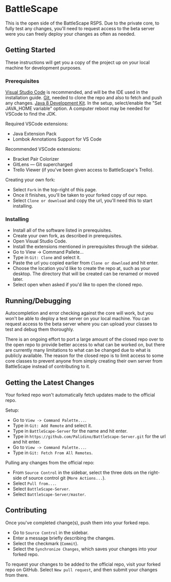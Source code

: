 # BattleScape

This is the open side of the BattleScape RSPS. Due to the private core, to fully test any changes, you'll need to request access to the beta server were you can freely deploy your changes as often as needed.

## Getting Started

These instructions will get you a copy of the project up on your local machine for development purposes.

### Prerequisites

[Visual Studio Code](https://code.visualstudio.com) is recommended, and will be the IDE used in the installation guide.
[Git](https://git-scm.com), needed to clone the repo and also to fetch and push any changes.
[Java 8 Development Kit](https://adoptopenjdk.net). In the setup, select/enable the "Set JAVA_HOME variable" option. A computer reboot may be needed for VSCode to find the JDK.

Required VSCode extensions:
- Java Extension Pack
- Lombok Annotations Support for VS Code

Recommended VSCode extensions:
- Bracket Pair Colorizer
- GitLens — Git supercharged
- Trello Viewer (if you've been given access to BattleScape's Trello).

Creating your own fork:
- Select `Fork` in the top-right of this page.
- Once it finishes, you'll be taken to your forked copy of our repo.
- Select `Clone or download` and copy the url, you'll need this to start installing.

### Installing

- Install all of the software listed in prerequisites.
- Create your own fork, as described in prerequisites.
- Open Visual Studio Code.
- Install the extensions mentioned in prerequisites through the sidebar.
- Go to View -> Command Pallete...
- Type in `Git: Clone` and select it.
- Paste the url you copied earlier from `Clone or download` and hit enter.
- Choose the location you'd like to create the repo at, such as your desktop. The directory that will be created can be renamed or moved later.
- Select open when asked if you'd like to open the cloned repo.

## Running/Debugging

Autocompletion and error checking against the core will work, but you won't be able to deploy a test server on your local machine. You can request access to the beta server where you can upload your classes to test and debug them thoroughly.

There is an ongoing effort to port a large amount of the closed repo over to the open repo to provide better access to what can be worked on, but there are currently many limitations to what can be changed due to what is publicly available. The reason for the closed repo is to limit access to some core classes to prevent anyone from simply creating their own server from BattleScape instead of contributing to it.

## Getting the Latest Changes

Your forked repo won't automatically fetch updates made to the official repo.

Setup:
- Go to `View -> Command Palette...`.
- Type in `Git: Add Remote` and select it.
- Type in `BattleScape-Server` for the name and hit enter.
- Type in `https://github.com/Palidino/BattleScape-Server.git` for the url and hit enter.
- Go to `View -> Command Palette...`.
- Type in `Git: Fetch From All Remotes`.

Pulling any changes from the official repo:
- From `Source Control` in the sidebar, select the three dots on the right-side of source control git (`More Actions...`).
- Select `Pull from...`.
- Select `BattleScape-Server`.
- Select `BattleScape-Server/master`.

## Contributing

Once you've completed change(s), push them into your forked repo.
- Go to `Source Control` in the sidebar.
- Enter a message briefly describing the changes.
- Select the checkmark (`Commit`).
- Select the `Synchronize Changes`, which saves your changes into your forked repo.

To request your changes to be added to the official repo, visit your forked repo on GitHub. Select `New pull request`, and then submit your changes from there.
